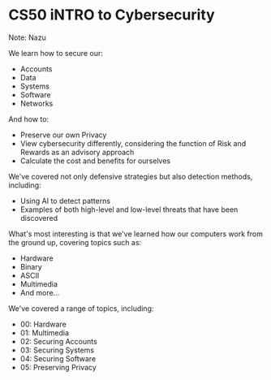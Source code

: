 # CS50 iNTRO to Cybersecurity

Note: Nazu

We learn how to secure our:
* Accounts
* Data
* Systems
* Software
* Networks

And how to:

* Preserve our own Privacy
* View cybersecurity differently, considering the function of Risk and Rewards as an advisory approach
* Calculate the cost and benefits for ourselves

We've covered not only defensive strategies but also detection methods, including:

* Using AI to detect patterns
* Examples of both high-level and low-level threats that have been discovered

What's most interesting is that we've learned how our computers work from the ground up, covering topics such as:

* Hardware
* Binary
* ASCII
* Multimedia
* And more...

We've covered a range of topics, including:

* 00: Hardware
* 01: Multimedia
* 02: Securing Accounts
* 03: Securing Systems
* 04: Securing Software
* 05: Preserving Privacy